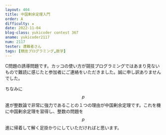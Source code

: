 ```yaml
---
layout: 404
title: 中国剰余定理入門
order: A
difficulty: ★
date: 2022-11-04
blog-class: yukicoder contest 367
aname: yukicoder2117
num: 2117
tester: 遭難者さん
tags: [競技プログラミング,数学]
---
```


C問題の誘導問題です。カッコの使い方が競技プログラミングではあまり見ないもので難読に感じたと参加者にご連絡をいただきました。誠に申し訳ありませんでした。

ちなみに$$p$$進が整数論で非常に強力であることの１つの理由が中国剰余定理です。これを機に中国剰余定理を習得し、整数の問題を$$p$$進に帰着して解く足掛かりにしていただければと思います。
